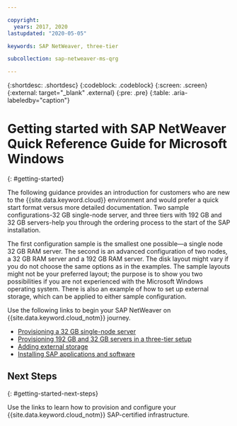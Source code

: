 ```yaml
---

copyright:
  years: 2017, 2020
lastupdated: "2020-05-05"

keywords: SAP NetWeaver, three-tier

subcollection: sap-netweaver-ms-qrg

---
```


{:shortdesc: .shortdesc}
{:codeblock: .codeblock}
{:screen: .screen}
{:external: target="_blank" .external}
{:pre: .pre}
{:table: .aria-labeledby="caption"}

# Getting started with SAP NetWeaver Quick Reference Guide for Microsoft Windows
{: #getting-started}

The following guidance provides an introduction for customers who are new to the {{site.data.keyword.cloud}} environment and would prefer a quick start format versus more detailed documentation. Two sample configurations-32 GB single-node server, and three tiers with 192 GB and 32 GB servers-help you through the ordering process to the start of the SAP installation.

The first configuration sample is the smallest one possible—a single node 32 GB RAM server. The second is an advanced configuration of two nodes, a 32 GB RAM server and a 192 GB RAM server. The disk layout might vary if you do not choose the same options as in the examples. The sample layouts might not be your preferred layout; the purpose is to show you two possibilities if you are not experienced with the Microsoft Windows operating system. There is also an example of how to set up external storage, which can be applied to either sample configuration.

Use the following links to begin your SAP NetWeaver on {{site.data.keyword.cloud_notm}} journey.

  * [Provisioning a 32 GB single-node server](/docs/sap-netweaver-ms-qrg?topic=sap-netweaver-ms-qrg-provisioning-a-32-gb-single-node-server)
  * [Provisioning 192 GB and 32 GB servers in a three-tier setup](/docs/sap-netweaver-ms-qrg?topic=sap-netweaver-ms-qrg-install-256GB)
  * [Adding external storage](/docs/sap-netweaver-ms-qrg?topic=sap-netweaver-ms-qrg-storage)
  * [Installing SAP applications and software](/docs/sap-netweaver-ms-qrg?topic=sap-netweaver-ms-qrg-install_landscape)

## Next Steps
{: #getting-started-next-steps}

Use the links to learn how to provision and configure your {{site.data.keyword.cloud_notm}} SAP-certified infrastructure.
